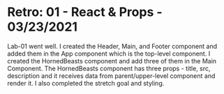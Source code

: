 # Retro: 01 - React & Props - 03/23/2021  

Lab-01 went well. I created the Header, Main, and Footer component and added them in the App component which is the top-level component. I created the HornedBeasts component and add three of them in the Main Component. The HornedBeasts component has three props - title, src, description and it receives data from parent/upper-level component and render it. I also completed the stretch goal and styling.